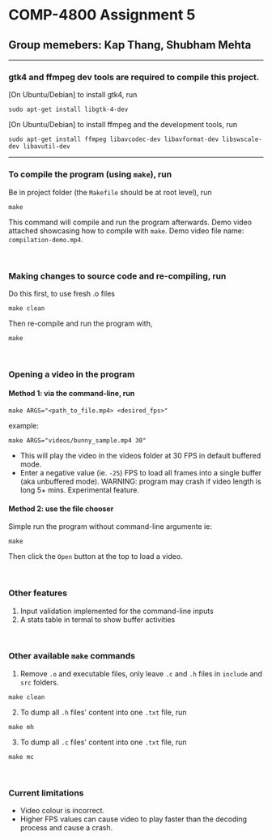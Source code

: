 # COMP-4800 Assignment 5

## Group memebers: Kap Thang, Shubham Mehta

---

### gtk4 and ffmpeg dev tools are required to compile this project.

[On Ubuntu/Debian] to install gtk4, run

```
sudo apt-get install libgtk-4-dev
```

[On Ubuntu/Debian] to install ffmpeg and the development tools, run

```
sudo apt-get install ffmpeg libavcodec-dev libavformat-dev libswscale-dev libavutil-dev
```

---

### To compile the program (using `make`), run

Be in project folder (the `Makefile` should be at root level), run

```
make
```

This command will compile and run the program afterwards. Demo video attached showcasing how to compile with `make`. Demo video file name: `compilation-demo.mp4`.

<br>

### Making changes to source code and re-compiling, run

Do this first, to use fresh .o files

```
make clean
```

Then re-compile and run the program with,

```
make
```

<br>

### Opening a video in the program

#### Method 1: via the command-line, run

```
make ARGS="<path_to_file.mp4> <desired_fps>"
```

example:

```
make ARGS="videos/bunny_sample.mp4 30"
```

- This will play the video in the videos folder at 30 FPS in default buffered mode.
- Enter a negative value (ie. `-25`) FPS to load all frames into a single buffer (aka unbuffered mode). WARNING: program may crash if video length is long 5+ mins. Experimental feature.

#### Method 2: use the file chooser

Simple run the program without command-line argumente
ie:

```
make
```

Then click the `Open` button at the top to load a video.

<br>

### Other features

1. Input validation implemented for the command-line inputs
1. A stats table in termal to show buffer activities

<br>

### Other available `make` commands

1. Remove `.o` and executable files, only leave `.c` and `.h` files in `include` and `src` folders.

```
make clean
```

2. To dump all `.h` files' content into one `.txt` file, run

```
make mh
```

3. To dump all `.c` files' content into one `.txt` file, run

```
make mc
```

<br>

### Current limitations

- Video colour is incorrect.
- Higher FPS values can cause video to play faster than the decoding process and cause a crash.
